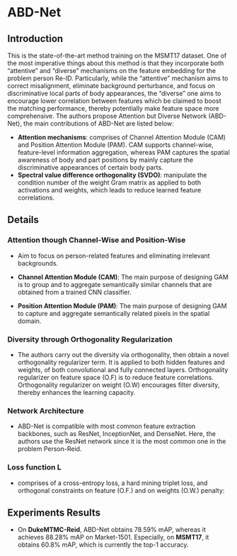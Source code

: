 # ABD-Net
## Introduction
This is the state-of-the-art method training on the MSMT17 dataset. One of the most imperative things about this method is that they incorporate both “attentive” and “diverse” mechanisms on the feature embedding for the problem person Re-ID. Particularly, while the “attentive” mechanism aims to correct misalignment, eliminate background perturbance, and focus on discriminative local parts of body appearances, the “diverse” one aims to encourage lower correlation between features which be claimed to boost the matching performance, thereby potentially make feature space more comprehensive. The authors propose Attention but Diverse Network (ABD-Net), the main contributions of ABD-Net are listed below:
- **Attention mechanisms**: comprises of Channel Attention Module (CAM) and Position Attention Module (PAM). CAM supports channel-wise, feature-level information aggregation, whereas PAM captures the spatial awareness of body and part positions by mainly capture the discriminative appearances of certain body parts.
- **Spectral value difference orthogonality (SVDO)**: manipulate the condition number of the weight Gram matrix as applied to both activations and weights, which leads to reduce learned feature correlations.
## Details
### Attention though Channel-Wise and Position-Wise
- Aim to focus on person-related features and eliminating irrelevant backgrounds.
- **Channel Attention Module (CAM)**: The main purpose of designing GAM is to group and to aggregate semantically similar channels that are obtained from a trained CNN classifier. 


	

- **Position Attention Module (PAM)**: The main purpose of designing GAM to capture and aggregate semantically related pixels in the spatial domain. 


### Diversity through Orthogonality Regularization
- The authors carry out the diversity via orthogonality, then obtain a novel orthogonality regularizer term. It is applied to both hidden features and weights, of both convolutional and fully connected layers. Orthogonality regularizer on feature space (O.F) is to reduce feature correlations. Orthogonality regularizer on weight (O.W) encourages filter diversity, thereby enhances the learning capacity.


### Network Architecture
- ABD-Net is compatible with most common feature extraction backbones, such as ResNet, InceptionNet, and DenseNet. Here, the authors use the ResNet network since it is the most common one in the problem Person-Reid.


### Loss function L
- comprises of a cross-entropy loss, a hard mining triplet loss, and orthogonal constraints on feature (O.F.) and on weights (O.W.) penalty: 

## Experiments Results
- On **DukeMTMC-Reid**, ABD-Net obtains 78.59% mAP, whereas it achieves 88.28% mAP on Market-1501. Especially, on **MSMT17**, it obtains 60.8% mAP, which is currently the top-1 accuracy. 

